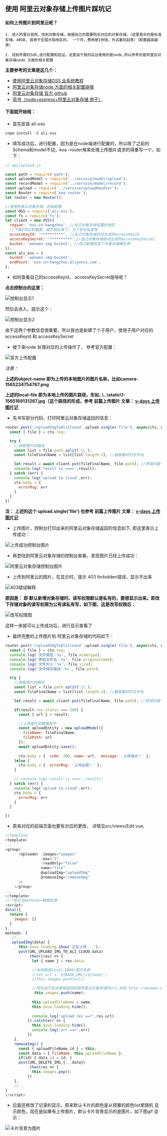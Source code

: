 ## 使用 阿里云对象存储上传图片踩坑记

#### 如何上传图片到阿里云呢？


    1. 进入阿里云官网，找到对象存储，根据自己的需要购买对应的对象存储。（这里我买的是标准存储，40GB, 适用于全国大陆地区的， 一个月，费用是1块钱，先试着玩起来）（配置越高越贵）
    
    2. 找到所需的Sdk,进行配置和验证。这里由于我的后台使用的是node,所以参考的是阿里云对象存储node 方面的相关配置

**主要参考的文章是这几个：**

 * [使用阿里云对象存储OSS 全系统教程](https://zhuanlan.zhihu.com/p/45236836)
 * [阿里云对象存储node 方面的相关配置链接](https://help.aliyun.com/document_detail/111265.html?spm=a2c4g.11186623.6.1202.4b0d26f6mZVIt7)
 * [阿里云对象存储 官方 github](https://github.com/ali-sdk/ali-oss)
 * [简书（node+express+阿里云对象存储 例子）](https://www.jianshu.com/p/d19cb18ceaf8)



#### 下面就开始啦：
 * 首先安装 ali-oss

```js
cnpm install -S ali-oss
```

 * 填写成功后，进行配置，因为是在node端进行配置的，所以除了之前的Schema和model不动，koa -router用来处理上传图片请求的得重写一个，如下：
 
```js
// api/upload.js

const path = require('path');
const uploadModel = require('../service/model/upload');
const recordModel = require('../service/model/record');
const upload = require('../service/uploadHandler');
const Router = require('koa-router');
let router = new Router();

//使用阿里云对象存储，初始配置
const OSS = require('ali-oss');
const fs = require('fs');
let client = new OSS({
  region: 'oss-cn-hangzhou', //自己对象存储设置的地区
  //下面2项比较重要，就不放出来了，为了安全私密性
  accessKeyId: '**********', //自己对象存储自动生成的accessKeyId
  accessKeySecret: '**********',//自己对象存储自动生成的accessKeySecret
  bucket: 'wenwen-img-bucket', //自己新建的这个对象存储桶名称
});
const ali_oss = {
  bucket: 'wenwen-img-bucket',
  endPoint: 'oss-cn-hangzhou.aliyuncs.com',
};
```


  * 如何查看自己的accessKeyId， accessKeySecret是啥呢？

**点击控制台的这里：**

![控制台显示1](https://wrapper-1258672812.cos.ap-chengdu.myqcloud.com/19-8-8/1143.png)

然后会进入，提示这个：

![控制台显示2](https://wrapper-1258672812.cos.ap-chengdu.myqcloud.com/19-8-8/1145.png)


由于这两个参数信息很重要，所以我也是新建了个子用户，使用子用户对应的accessKeyId 和 accessKeySecret

 * 接下来node 处理对应的上传操作了， 参考官方配置：

![官方上传配置](https://wrapper-1258672812.cos.ap-chengdu.myqcloud.com/19-8-8/1147.png)


*注意：*

  **上述的object-name 即为上传的本地图片的图片名称，比如camera-1565234754767.png**

  **上述的local-file 即为本地上传的图片路径，形如..\\..\\static\\1-1565169131267.jpg（这个路径的形成，参考 前篇上传图片 文章： [v-days 上传图片记](https://github.com/wenwen1995/v-Days/blob/master/readme/README3.md)**


* 先书写部分代码，打印阿里云对象存储返回的信息：

```js
router.post('/uploadImgToAliClound',upload.single('file'), async(ctx, next) => {
  const { file } = ctx.req;

  try {
    //获取图片的路径
    const list = file.path.split('\\');
    const fileFinalName = list[list.length-1]; //截取最终的文件名

    let result = await client.put(fileFinalName, file.path); //获得的是个对象
    console.log('result is ===>',result);
  } catch (err) {
    console.log('upload to cloud',err);
    ctx.body = {
      errorMsg: err
    }
  }
})
```

 **注： 上述的这个 upload.single('file') 也参考 前篇上传图片 文章： [v-days 上传图片记](https://github.com/wenwen1995/v-Days/blob/master/readme/README3.md)**


  * 上传图片，控制台打印出来的阿里云对象存储返回的信息如下, 即这里表示上传成功：

![上传成功控制台图片](https://wrapper-1258672812.cos.ap-chengdu.myqcloud.com/19-8-8/1.png)

 * 再登陆到阿里云对象存储的控制台查看，发现图片已经上传成功：

![阿里云对象存储控制台图片](https://wrapper-1258672812.cos.ap-chengdu.myqcloud.com/19-8-8/2.png)


 * 上传到阿里云的图片，在显示时，提示 403 forbidden错误，显示不出来

![403错误解释](https://wrapper-1258672812.cos.ap-chengdu.myqcloud.com/19-8-8/3.png)


**原因是： 即  默认新增对象存储时。读写权限默认是私有的，要想显示出来。即改下存储对象的读写权限为公有读私有写，如下图，这是改写权限后：**

![改写权限图](https://wrapper-1258672812.cos.ap-chengdu.myqcloud.com/19-8-8/4.png)

这样一来就可以上传成功后，进行显示查看了

* 最终完整的上传图片到 阿里云对象存储的代码如下：

```js
router.post('/uploadImgToAliClound',upload.single('file'), async(ctx, next) => {
  const { file } = ctx.req;
  console.log('文件类型：%s', file.mimetype);
  console.log('原始文件名：%s', file.originalname);
  console.log('文件大小：%s', file.size);
  console.log('文件保存路径：%s', file.path);

  try {
    //获取图片的路径
    const list = file.path.split('\\');
    const fileFinalName = list[list.length-1]; //截取最终的文件名

    let result = await client.put(fileFinalName, file.path); //获得的是个对象

    if(result.res.status === 200) {
      const { url } = result;

      //上传图片到数据库中
      const uploadEntity = new uploadModel({
        fileName: fileFinalName,
        filePath: url
      });
      await uploadEntity.save();
      
      ctx.body = {  code: 200, name: url,  message: '上传成功！' };
    }else {
      ctx.body = {  errorMsg: '上传出错！' };
    }

    // console.log('result is ===>',result);
  } catch (err) {
    console.log('upload to cloud',err);
    ctx.body = {
      errorMsg: err
    }
  }

})
```
 
 * 原来对应的前端页面也要有对应的更改，  详情见src/views/Edit.vue,

```js
//template
<template>
...
<group>
      <Uploader :images="images"
                :max="1"
                :readOnly="false"
                name="file"
                @uploadImg="uploadImg"
                @removeImg="removeImg"
      />
    </group>
...
</template>
//一些方法methods+数据处理
<script>
data(){
  return {
    images: []
  }
},
methods: {
   //...
   uploadImg(data) {
      this.$vux.loading.show('正在上传...');
      post(URL_UPLOAD_IMG_TO_ALI_CLOUD,data)
          .then((res) => {
            let { name } = res.data;

            //本地路径local:3000/图片名称
            //let url = `${BASE_URL}/${name}`;
            //this.images.push(url);

            //现在由于后台直接返回的是阿里云对象存储的url,形如 http://wenwen-img-bucket.oss-cn-hangzhou.aliyuncs.com/%E5%8A%A0%E5%8F%B7-1565234815376.png，所以前面不需要添加host 进行拼接
             this.images.push(name);
    
            this.uploadFileName = name;
            this.$vux.loading.hide();
            
            console.log('upload res ==?',res,url)
          }).catch(err => {
            this.$vux.loading.hide();
            console.log('err ==>',err)
          })
    },
    removeImg() {
      const { uploadFileName,id } = this;
      const data = { fileName: this.uploadFileName };
      if(id) { data.id = id; }
      post(URL_DELETE_IMG,{...data})
          .then(res => {
            this.images.pop();
          })
    },
    //...
}
</script>
```

 * 后面还修改了记录的显示。原来默认卡片的颜色是从预置的颜色list里随机
显示颜色，现在是如果有上传图片，默认卡片背景显示的是图片，如下图gif
显示：

![卡片背景为图片](https://wrapper-1258672812.cos.ap-chengdu.myqcloud.com/19-8-8/1.gif)




  




  




